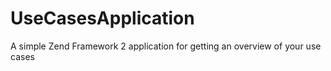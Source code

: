 UseCasesApplication
===================

A simple Zend Framework 2 application for getting an overview of your use cases